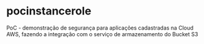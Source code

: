 # pocinstancerole
PoC - demonstração de segurança para aplicações cadastradas na Cloud AWS, fazendo a integração com o serviço de armazenamento do Bucket S3

